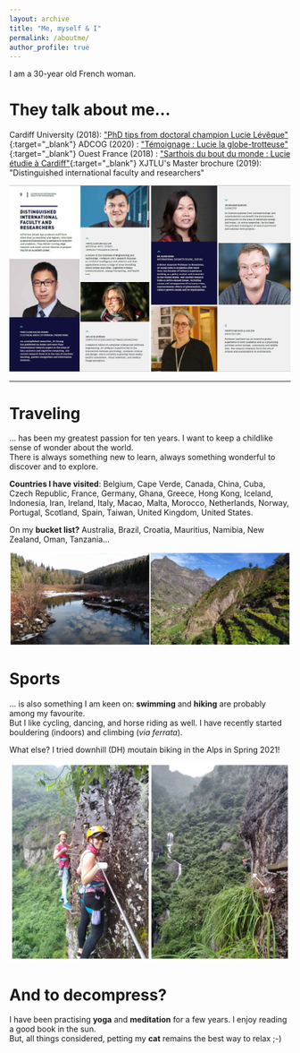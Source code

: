 ```yaml
---
layout: archive
title: "Me, myself & I"
permalink: /aboutme/
author_profile: true
---
```


I am a 30-year old French woman.


They talk about me...
====

Cardiff University (2018): ["PhD tips from doctoral champion Lucie Lévêque"](https://www.cardiff.ac.uk/study/postgraduate/research/student-views-and-stories/phd-tips-from-doctoral-champion,-lucie-leveque,-school-of-computer-science-and-informatics){:target="_blank"}
ADCOG (2020) : ["Témoignage : Lucie la globe-trotteuse"](http://adcog.fr/blog/114-temoignage-lucie-la-globe-trotteuse){:target="_blank"}
Ouest France (2018) : ["Sarthois du bout du monde : Lucie étudie à Cardiff"](https://www.ouest-france.fr/pays-de-la-loire/le-mans-72000/sarthois-du-bout-du-monde-lucie-etudie-cardiff-5652306){:target="_blank"}
XJTLU's Master brochure (2019): "Distinguished international faculty and researchers"
<p style="text-align:left;"><img src="/images/brochure.jpg" alt="XJTLU brochure" width="600"></p>

------------

Traveling
====

... has been my greatest passion for ten years. I want to keep a childlike sense of wonder about the world. <br />
There is always something new to learn, always something wonderful to discover and to explore.

**Countries I have visited**: Belgium, Cape Verde, Canada, China, Cuba, Czech Republic, France, Germany, Ghana, Greece, Hong Kong, Iceland, Indonesia, Iran, Ireland, Italy, Macao, Malta, Morocco, Netherlands, Norway, Portugal, Scotland, Spain, Taiwan, United Kingdom, United States.

On my **bucket list?** Australia, Brazil, Croatia, Mauritius, Namibia, New Zealand, Oman, Tanzania...

<p style="text-align:center;"><img src="/images/Travel.jpg" alt="Canada and Cape Verde"></p>

Sports
====

... is also something I am keen on: **swimming** and **hiking** are probably among my favourite. <br />
But I like cycling, dancing, and horse riding as well. I have recently started bouldering (indoors) and climbing (_via ferrata_).

What else? I tried downhill (DH) moutain biking in the Alps in Spring 2021!

<p style="text-align:center;"><img src="/images/Via.jpg" alt="Via ferrata" width="550"></p>


And to decompress?
====

I have been practising **yoga** and **meditation** for a few years. I enjoy reading a good book in the sun. <br />
But, all things considered, petting my **cat** remains the best way to relax ;-)
